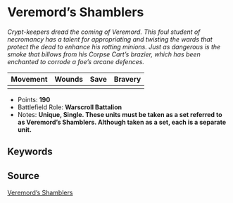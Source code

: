 # Veremord’s Shamblers

_Crypt-keepers dread the coming of Veremord. This foul student of necromancy has a talent for appropriating and twisting the wards that protect the dead to enhance his rotting minions. Just as dangerous is the smoke that billows from his Corpse Cart’s brazier, which has been enchanted to corrode a foe’s arcane defences._


| Movement | Wounds | Save | Bravery |
|:--------:|:------:|:----:|:-------:|
|  |  |  |  |

* Points: **190**
* Battlefield Role: **Warscroll Battalion**
* Notes: **Unique, Single. These units must be taken as a set referred to as Veremord’s Shamblers. Although taken as a set, each is a separate unit.**

## Keywords



## Source

[Veremord’s Shamblers](https://wahapedia.ru/aos3/factions/flesh-eater-courts/Veremord-s-Shamblers)
